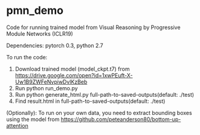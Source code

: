 # pmn_demo
Code for running trained model from Visual Reasoning by Progressive Module Networks (ICLR19)

Dependencies:
pytorch 0.3, python 2.7

To run the code:
1. Download trained model (model_ckpt.t7) from https://drive.google.com/open?id=1xwPEuft-X-Uw1B9ZWFeNvpiwDvlKzBeb
2. Run python run_demo.py
3. Run python generate_html.py full-path-to-saved-outputs(default: ./test)
4. Find result.html in full-path-to-saved-outputs(default: ./test)


(Optionally):
To run on your own data, you need to extract bounding boxes using the model from https://github.com/peteanderson80/bottom-up-attention
